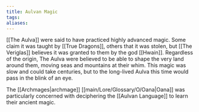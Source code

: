 ```yaml
---
title: Aulvan Magic
tags: 
aliases:
---
```

[[The Aulva]] were said to have practiced highly advanced magic. Some claim it was taught by [[True Dragons]], others that it was stolen, but [[The Veriglas]] believes it was granted to them by the god [[Hwain]]. Regardless of the origin, The Aulva were believed to be able to shape the very land around them, moving seas and mountains at their whim. This magic was slow and could take centuries, but to the long-lived Aulva this time would pass in the blink of an eye. 

The [[Archmages|archmage]] [[main/Lore/Glossary/O/Oana|Oana]] was particularly concerned with deciphering the [[Aulvan Language]] to learn their ancient magic. 